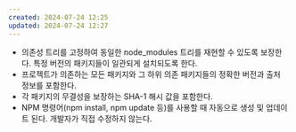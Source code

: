 ```yaml
---
created: 2024-07-24 12:25
updated: 2024-07-24 12:27
---
```

- 의존성 트리를 고정하여 동일한 node_modules 트리를 재현할 수 있도록 보장한다. 특정 버전의 패키지들이 일관되게 설치되도록 한다.
- 프로젝트가 의존하는 모든 패키지와 그 하위 의존 패키지들의 정확한 버전과 출처 정보를 포함한다.
- 각 패키지의 무결성을 보장하는 SHA-1 해시 값을 포함한다.
- NPM 명령어(npm install, npm update 등)를 사용할 때 자동으로 생성 및 업데이트 된다. 개발자가 직접 수정하지 않는다.
